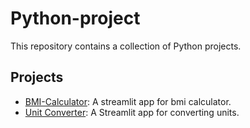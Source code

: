 # Python-project

This repository contains a collection of Python projects.

## Projects

- [BMI-Calculator](/bmi_calculator/): A streamlit app for bmi calculator.
- [Unit Converter](/unit_converter): A Streamlit app for converting units.

